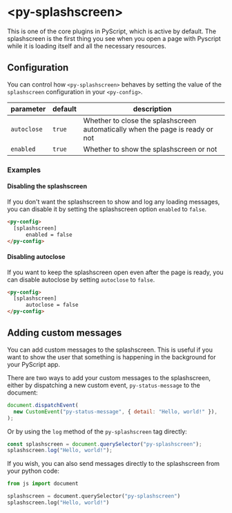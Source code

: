 # &lt;py-splashscreen&gt;

This is one of the core plugins in PyScript, which is active by default. The splashscreen is the first thing you see when you open a page with Pyscript while it is loading itself and all the necessary resources.

## Configuration

You can control how `<py-splashscreen>` behaves by setting the value of the `splashscreen` configuration in your `<py-config>`.

| parameter   | default | description                                                                   |
| ----------- | ------- | ----------------------------------------------------------------------------- |
| `autoclose` | `true`  | Whether to close the splashscreen automatically when the page is ready or not |
| `enabled`   | `true`  | Whether to show the splashscreen or not                                       |

### Examples

#### Disabling the splashscreen

If you don't want the splashscreen to show and log any loading messages, you can disable it by setting the splashscreen option `enabled` to `false`.

```html
<py-config>
  [splashscreen]
      enabled = false
</py-config>
```

#### Disabling autoclose

If you want to keep the splashscreen open even after the page is ready, you can disable autoclose by setting `autoclose` to `false`.

```html
<py-config>
  [splashscreen]
      autoclose = false
</py-config>
```

## Adding custom messages

You can add custom messages to the splashscreen. This is useful if you want to show the user that something is happening in the background for your PyScript app.

There are two ways to add your custom messages to the splashscreen, either by dispatching a new custom event, `py-status-message` to the document:

```js
document.dispatchEvent(
  new CustomEvent("py-status-message", { detail: "Hello, world!" }),
);
```

Or by using the `log` method of the `py-splashscreen` tag directly:

```js
const splashscreen = document.querySelector("py-splashscreen");
splashscreen.log("Hello, world!");
```

If you wish, you can also send messages directly to the splashscreen from your python code:

```python
from js import document

splashscreen = document.querySelector("py-splashscreen")
splashscreen.log("Hello, world!")
```
